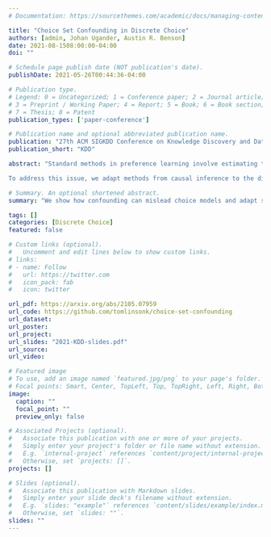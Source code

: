 ```yaml
---
# Documentation: https://sourcethemes.com/academic/docs/managing-content/

title: "Choice Set Confounding in Discrete Choice"
authors: [admin, Johan Ugander, Austin R. Benson]
date: 2021-08-1508:00:00-04:00
doi: ""

# Schedule page publish date (NOT publication's date).
publishDate: 2021-05-26T00:44:36-04:00

# Publication type.
# Legend: 0 = Uncategorized; 1 = Conference paper; 2 = Journal article;
# 3 = Preprint / Working Paper; 4 = Report; 5 = Book; 6 = Book section;
# 7 = Thesis; 8 = Patent
publication_types: ['paper-conference']

# Publication name and optional abbreviated publication name.
publication: "27th ACM SIGKDD Conference on Knowledge Discovery and Data Mining"
publication_short: "KDD"

abstract: "Standard methods in preference learning involve estimating the parameters of discrete choice models from data of selections (choices) made by individuals from a discrete set of alternatives (the choice set). While there are many models for individual preferences, existing learning methods overlook how choice set assignment affects the data. Often, the choice set itself is influenced by an individual's preferences; for instance, a consumer choosing a product from an online retailer is often presented with options from a recommender system that depend on information about the consumer's preferences. Ignoring these assignment mechanisms can mislead choice models into making biased estimates of preferences, a phenomenon that we call choice set confounding; we demonstrate the presence of such confounding in widely-used choice datasets.

To address this issue, we adapt methods from causal inference to the discrete choice setting. We use covariates of the chooser for inverse probability weighting and/or regression controls, accurately recovering individual preferences in the presence of choice set confounding under certain assumptions. When such covariates are unavailable or inadequate, we develop methods that take advantage of structured choice set assignment to improve prediction. We demonstrate the effectiveness of our methods on real-world choice data, showing, for example, that accounting for choice set confounding makes choices observed in hotel booking and commute transportation more consistent with rational utility-maximization."

# Summary. An optional shortened abstract.
summary: "We show how confounding can mislead choice models and adapt several causal inference methods to train unbiased models from observational data."

tags: []
categories: [Discrete Choice]
featured: false

# Custom links (optional).
#   Uncomment and edit lines below to show custom links.
# links:
# - name: Follow
#   url: https://twitter.com
#   icon_pack: fab
#   icon: twitter

url_pdf: https://arxiv.org/abs/2105.07959
url_code: https://github.com/tomlinsonk/choice-set-confounding
url_dataset:
url_poster:
url_project:
url_slides: "2021-KDD-slides.pdf"
url_source:
url_video:

# Featured image
# To use, add an image named `featured.jpg/png` to your page's folder. 
# Focal points: Smart, Center, TopLeft, Top, TopRight, Left, Right, BottomLeft, Bottom, BottomRight.
image:
  caption: ""
  focal_point: ""
  preview_only: false

# Associated Projects (optional).
#   Associate this publication with one or more of your projects.
#   Simply enter your project's folder or file name without extension.
#   E.g. `internal-project` references `content/project/internal-project/index.md`.
#   Otherwise, set `projects: []`.
projects: []

# Slides (optional).
#   Associate this publication with Markdown slides.
#   Simply enter your slide deck's filename without extension.
#   E.g. `slides: "example"` references `content/slides/example/index.md`.
#   Otherwise, set `slides: ""`.
slides: ""
---
```

